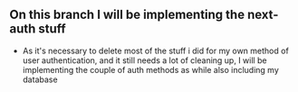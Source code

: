 ## On this branch I will be implementing the next-auth stuff
* As it's necessary to delete most of the stuff i did for my own method of user authentication, and it still needs a lot of cleaning up,
I will be implementing the couple of auth methods as while also including my database